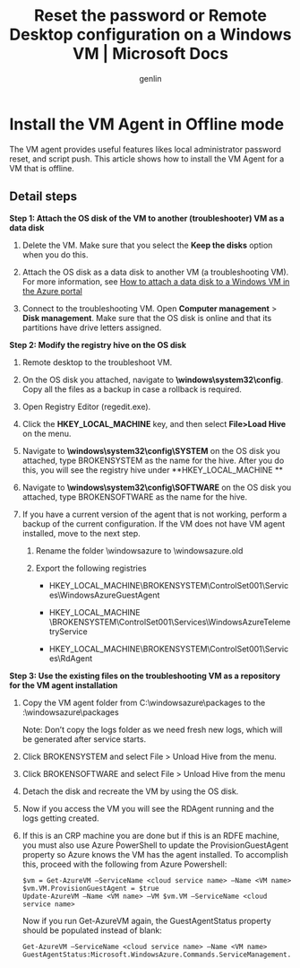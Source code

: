 ﻿---
title: Reset the password or Remote Desktop configuration on a Windows VM | Microsoft Docs
description: Learn how to reset an account password or Remote Desktop services on a Windows VM using the Azure portal or Azure PowerShell.
services: virtual-machines-windows
documentationcenter: ''
author: genlin
manager: timlt
editor: ''
tags: azure-resource-manager

ms.assetid: 45c69812-d3e4-48de-a98d-39a0f5675777
ms.service: virtual-machines-windows
ms.workload: infrastructure-services
ms.tgt_pltfrm: vm-windows
ms.devlang: na
ms.topic: article
ms.date: 01/26/2018
ms.author: genli

---
# Install the VM Agent in Offline mode

The VM agent provides useful features likes local administrator
password reset, and script push. This article shows how to install the
VM Agent for a VM that is offline.

## Detail steps

**Step 1: Attach the OS disk of the VM to another (troubleshooter) VM as
a data disk**

1.  Delete the VM. Make sure that you select the **Keep the disks**
    option when you do this.

2.  Attach the OS disk as a data disk to another VM (a
    troubleshooting VM). For more information, see [How to attach a data
    disk to a Windows VM in the Azure
    portal](attach-managed-disk-portal.md)

3.  Connect to the troubleshooting VM. Open **Computer management** &gt;
    **Disk management**. Make sure that the OS disk is online and that
    its partitions have drive letters assigned.

**Step 2: Modify the registry hive on the OS disk**

1.  Remote desktop to the troubleshoot VM.

2.  On the OS disk you attached, navigate to
    **\\windows\\system32\\config**. Copy all the files as a backup in
    case a rollback is required.

3.  Open Registry Editor (regedit.exe).

4.  Click the **HKEY_LOCAL_MACHINE** key, and then select
    **File&gt;Load Hive** on the menu.

5.  Navigate to **\windows\system32\config\SYSTEM** on the OS disk
    you attached, type BROKENSYSTEM as the name for the hive. After you do this, you will see the registry hive under
    **HKEY_LOCAL_MACHINE **

6.  Navigate to **\windows\system32\config\SOFTWARE** on the OS disk
    you attached, type BROKENSOFTWARE as the name for the hive.

7.  If you have a current version of the agent that is not working,
    perform a backup of the current configuration. If the VM does not
    have VM agent installed, move to the next step.  
      
    1. Rename the folder \windowsazure to \windowsazure.old

    2. Export the following registries

        - HKEY_LOCAL_MACHINE\BROKENSYSTEM\ControlSet001\Services\WindowsAzureGuestAgent
        
        - HKEY_LOCAL_MACHINE
        \BROKENSYSTEM\\ControlSet001\Services\WindowsAzureTelemetryService
        
        - HKEY_LOCAL_MACHINE\BROKENSYSTEM\ControlSet001\Services\RdAgent

**Step 3: Use the existing files on the troubleshooting VM as a repository for the VM agent installation**

   
1.  Copy the VM agent folder from C:\windowsazure\packages
    to the <OS disk you attached>:\windowsazure\packages 
      
    Note: Don’t copy the logs folder as we need fresh new logs, which
    will be generated after service starts.

3.  Click BROKENSYSTEM and select File > Unload Hive​ from the menu.

4.  Click BROKENSOFTWARE and select File > Unload Hive​ from the menu

5.  Detach the disk and recreate the VM by using the OS disk.

6.  Now if you access the VM you will see the RDAgent running and the
    logs getting created.

7.  If this is an CRP machine you are done but if this is an RDFE
    machine, you must also use Azure PowerShell to update the
    ProvisionGuestAgent property so Azure knows the VM has the
    agent installed. To accomplish this, proceed with the following from
    Azure Powershell:

        $vm = Get-AzureVM –ServiceName <cloud service name> –Name <VM name>
        $vm.VM.ProvisionGuestAgent = $true
        Update-AzureVM –Name <VM name> –VM $vm.VM –ServiceName <cloud service name>

    Now if you run Get-AzureVM again, the GuestAgentStatus property should be populated instead of blank:

        Get-AzureVM –ServiceName <cloud service name> –Name <VM name>
        GuestAgentStatus:Microsoft.WindowsAzure.Commands.ServiceManagement.Model.PersistentVMModel.GuestAgentStatus